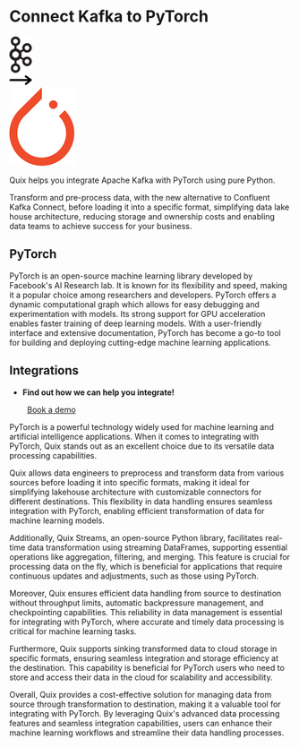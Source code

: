 # Connect Kafka to PyTorch

<div class="connect-images cards blog-grid-card" markdown>
<div>
<img src="../images/kafka_logo.png" width="40px" />
</div>
<div>
<img src="../images/arrow.svg" width="40px" />
</div>
<div>
<img src="./images/pytorch_1.jpg" />
</div>
</div>

Quix helps you integrate Apache Kafka with PyTorch using pure Python.

Transform and pre-process data, with the new alternative to Confluent Kafka Connect, before loading it into a specific format, simplifying data lake house architecture, reducing storage and ownership costs and enabling data teams to achieve success for your business.

## PyTorch

PyTorch is an open-source machine learning library developed by Facebook's AI Research lab. It is known for its flexibility and speed, making it a popular choice among researchers and developers. PyTorch offers a dynamic computational graph which allows for easy debugging and experimentation with models. Its strong support for GPU acceleration enables faster training of deep learning models. With a user-friendly interface and extensive documentation, PyTorch has become a go-to tool for building and deploying cutting-edge machine learning applications.

## Integrations

<div class="grid cards" markdown>

- __Find out how we can help you integrate!__

    <a class="md-button md-button--primary" href="https://share.hsforms.com/1iW0TmZzKQMChk0lxd_tGiw4yjw2?__hstc=175542013.2303933fbd746c0ac86d9ccbe9bc9100.1728383268831.1729603416735.1729620918855.31&__hssc=175542013.1.1729620918855&__hsfp=2132701734" target="_blank" style="margin:.5rem;">Book a demo</a>

</div>


PyTorch is a powerful technology widely used for machine learning and artificial intelligence applications. When it comes to integrating with PyTorch, Quix stands out as an excellent choice due to its versatile data processing capabilities.

Quix allows data engineers to preprocess and transform data from various sources before loading it into specific formats, making it ideal for simplifying lakehouse architecture with customizable connectors for different destinations. This flexibility in data handling ensures seamless integration with PyTorch, enabling efficient transformation of data for machine learning models.

Additionally, Quix Streams, an open-source Python library, facilitates real-time data transformation using streaming DataFrames, supporting essential operations like aggregation, filtering, and merging. This feature is crucial for processing data on the fly, which is beneficial for applications that require continuous updates and adjustments, such as those using PyTorch.

Moreover, Quix ensures efficient data handling from source to destination without throughput limits, automatic backpressure management, and checkpointing capabilities. This reliability in data management is essential for integrating with PyTorch, where accurate and timely data processing is critical for machine learning tasks.

Furthermore, Quix supports sinking transformed data to cloud storage in specific formats, ensuring seamless integration and storage efficiency at the destination. This capability is beneficial for PyTorch users who need to store and access their data in the cloud for scalability and accessibility.

Overall, Quix provides a cost-effective solution for managing data from source through transformation to destination, making it a valuable tool for integrating with PyTorch. By leveraging Quix's advanced data processing features and seamless integration capabilities, users can enhance their machine learning workflows and streamline their data handling processes.

